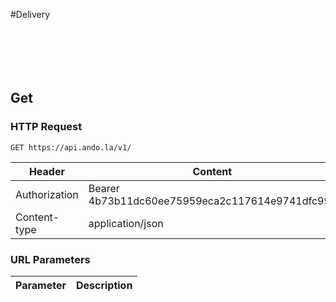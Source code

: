 #Delivery

```shell
```

```javascript
```

```ruby
```

```python
```

```php
```

```go
```

## Get

### HTTP Request

`GET https://api.ando.la/v1/`

Header | Content
--------- | -----------
Authorization | Bearer 4b73b11dc60ee75959eca2c117614e9741dfc99a
Content-type | application/json

### URL Parameters

Parameter | Description
--------- | -----------
